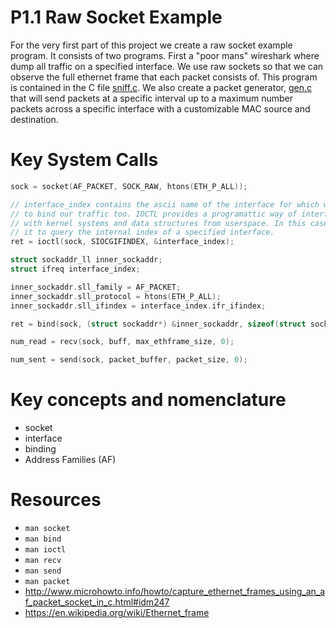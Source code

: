 # P1.1 Raw Socket Example

For the very first part of this project we create a raw socket example program. It consists of two programs. First a "poor mans" wireshark where dump all traffic on a specified interface. We use raw sockets so that we can observe the full ethernet frame that each packet consists of. This program is contained in the C file [sniff.c](./sniff.c). We also create a packet generator, [gen.c](./gen.c) that will send packets at a specific interval up to a maximum number packets across a specific interface with a customizable MAC source and destination.

# Key System Calls

```C
sock = socket(AF_PACKET, SOCK_RAW, htons(ETH_P_ALL));
```

```C
// interface_index contains the ascii name of the interface for which we want
// to bind our traffic too. IOCTL provides a programattic way of interfacing
// with kernel systems and data structures from userspace. In this case we use
// it to query the internal index of a specified interface.
ret = ioctl(sock, SIOCGIFINDEX, &interface_index);
```

```C
struct sockaddr_ll inner_sockaddr;
struct ifreq interface_index;

inner_sockaddr.sll_family = AF_PACKET;
inner_sockaddr.sll_protocol = htons(ETH_P_ALL);
inner_sockaddr.sll_ifindex = interface_index.ifr_ifindex;

ret = bind(sock, (struct sockaddr*) &inner_sockaddr, sizeof(struct sockaddr_ll));
```

```C
num_read = recv(sock, buff, max_ethframe_size, 0);
```

```C
num_sent = send(sock, packet_buffer, packet_size, 0);
```

# Key concepts and nomenclature

* socket
* interface
* binding
* Address Families (AF)

# Resources
* `man socket`
* `man bind`
* `man ioctl`
* `man recv`
* `man send`
* `man packet`
* http://www.microhowto.info/howto/capture_ethernet_frames_using_an_af_packet_socket_in_c.html#idm247
* https://en.wikipedia.org/wiki/Ethernet_frame